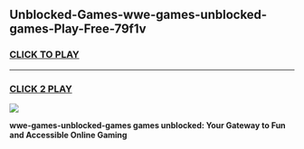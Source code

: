 
## Unblocked-Games-wwe-games-unblocked-games-Play-Free-79f1v
<h3>
<a href="https://premium76.site?title=wwe-games-unblocked-games&ref=19M">CLICK TO PLAY</a></h3>
<hr>

<h3>
<a href="https://premium76.site?title=wwe-games-unblocked-games&ref=19M">CLICK 2 PLAY</a>
  
</h3>

<a href="https://premium76.site?title=wwe-games-unblocked-games&ref=19M"><img src="https://clearcache.store/games.png"></a>


**wwe-games-unblocked-games games unblocked: Your Gateway to Fun and Accessible Online Gaming**
